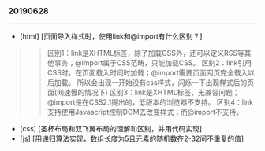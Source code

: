 ### 20190628
---
- [html] [页面导入样式时，使用link和@import有什么区别？]
>>区别1：link是XHTML标签，除了加载CSS外，还可以定义RSS等其他事务；@import属于CSS范畴，只能加载CSS。
>>区别2：link引用CSS时，在页面载入时同时加载；@import需要页面网页完全载入以后加载。
>>所以会出现一开始没有css样式，闪烁一下出现样式后的页面(网速慢的情况下)
>>区别3：link是XHTML标签，无兼容问题；@import是在CSS2.1提出的，低版本的浏览器不支持。
>>区别4：link支持使用Javascript控制DOM去改变样式；而@import不支持。
- [css] [圣杯布局和双飞翼布局的理解和区别，并用代码实现]
- [js] [用递归算法实现，数组长度为5且元素的随机数在2-32间不重复的值]